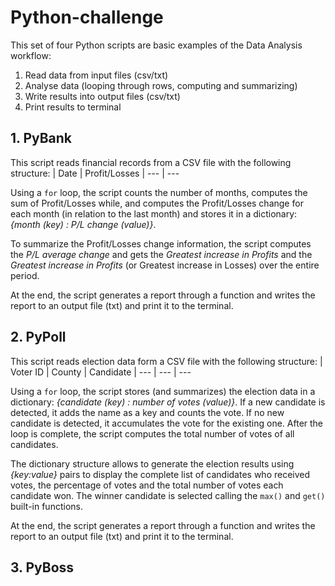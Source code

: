 # Python-challenge
This set of four Python scripts are basic examples of the Data Analysis workflow:
1) Read data from input files (csv/txt)
2) Analyse data (looping through rows, computing and summarizing)
3) Write results into output files (csv/txt)
4) Print results to terminal

## 1. PyBank
This script reads financial records from a CSV file with the following structure:
| Date | Profit/Losses
| --- | --- 

Using a `for` loop, the script counts the number of months, computes the sum of Profit/Losses while, and computes the Profit/Losses change for each month (in relation to the last month) and stores it in a dictionary: *{month (key) : P/L change (value)}*.

To summarize the Profit/Losses change information, the script computes the *P/L average change* and gets the *Greatest increase in Profits* and the *Greatest increase in Profits* (or Greatest increase in Losses) over the entire period.

At the end, the script generates a report through a function and writes the report to an output file (txt) and print it to the terminal.

## 2. PyPoll
This script reads election data form a CSV file with the following structure:
| Voter ID | County | Candidate
| --- | --- | ---

Using a `for` loop, the script stores (and summarizes) the election data in a dictionary: *{candidate (key) : number of votes (value)}*. If a new candidate is detected, it adds the name as a key and counts the vote. If no new candidate is detected, it accumulates the vote for the existing one. After the loop is complete, the script computes the total number of votes of all candidates.

The dictionary structure allows to generate the election results using *{key:value}* pairs to display the complete list of candidates who received votes, the percentage of votes and the total number of votes each candidate won. The winner candidate is selected calling the `max()` and `get()` built-in functions.

At the end, the script generates a report through a function and writes the report to an output file (txt) and print it to the terminal.

## 3. PyBoss







